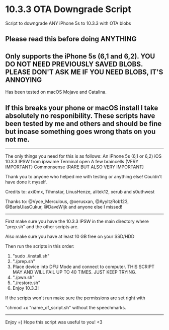 # 10.3.3 OTA Downgrade Script
 Script to downgrade ANY iPhone 5s to 10.3.3 with OTA blobs
 
Please read this before doing ANYTHING
-------------------------------------------

Only supports the iPhone 5s (6,1 and 6,2).
YOU DO NOT NEED PREVIOUSLY SAVED BLOBS. 
PLEASE DON'T ASK ME IF YOU NEED BLOBS, IT'S ANNOYING
-------------------------------------------

Has been tested on macOS Mojave and Catalina. 

If this breaks your phone or macOS install I take absolutely no responibility.
These scripts have been tested by me and others and should be fine but incase something goes wrong thats on you not me. 
-------------------------------------------
-------------------------------------------

The only things you need for this is as follows: 
An iPhone 5s (6,1 or 6,2)
iOS 10.3.3 IPSW from ipsw.me 
Terminal open
A few braincells (VERY IMPORTANT) 
Commonsense (RARE BUT ALSO VERY IMPORTANT)

Thank you to anyone who helped me with testing or anything else! Couldn't have done it myself. 

Credits to: axi0mx, Tihmstar, LinusHenze, alitek12, xerub and s0uthwest

Thanks to: @Vyce_Merculous, @xerusxan, @AyyItzRob123, @BarisUlasCukur, @DaveWijk and anyone else I missed!

-------------------------------------------

First make sure you have the 10.3.3 IPSW in the main directory where "prep.sh" and the other scripts are.

Also make sure you have at least 10 GB free on your SSD/HDD

Then run the scripts in this order:

1. "sudo ./install.sh"
2. "./prep.sh"
3. Place device into DFU Mode and connect to computer. 
   THIS SCRIPT MAY AND WILL FAIL UP TO 40 TIMES. JUST KEEP TRYING. 
4. "./pwn.sh"
5. "./restore.sh"
6. Enjoy 10.3.3! 

If the scripts won't run make sure the permissions are set right with 

"chmod +x "name_of_script.sh" without the speechmarks.

-------------------------------------------

Enjoy =) Hope this script was useful to you! <3 

